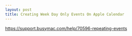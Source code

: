 ```yaml
---
layout: post
title: Creating Week Day Only Events On Apple Calendar
---
```

https://support.busymac.com/help/70596-repeating-events